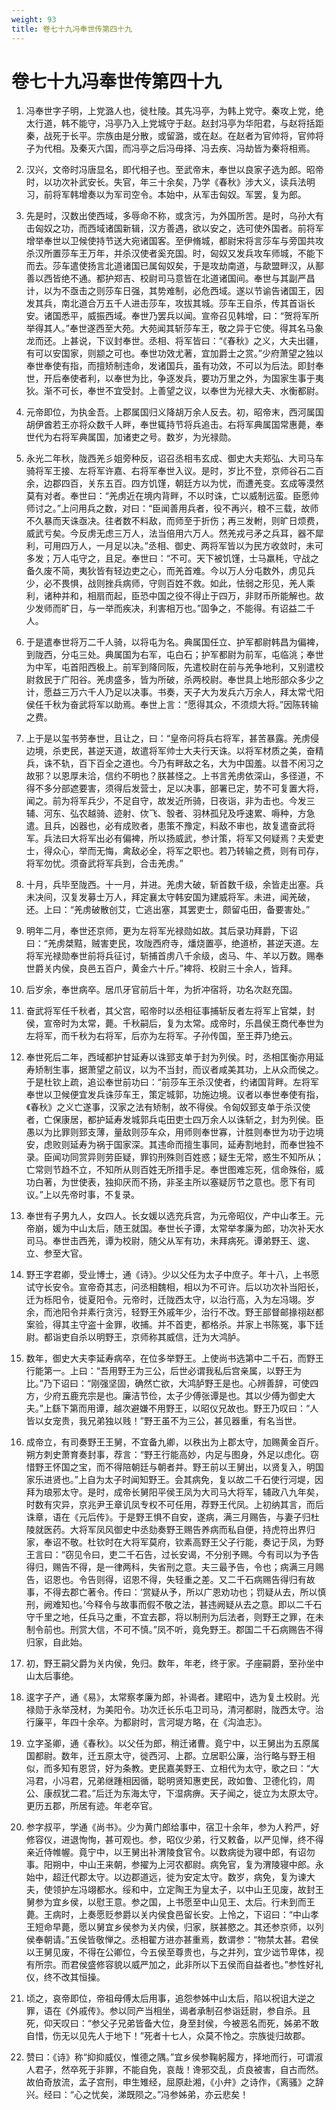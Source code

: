 ```yaml
---
weight: 93
title: 卷七十九冯奉世传第四十九
---
```


# 卷七十九冯奉世传第四十九

1. <span id="卷七十九冯奉世传第四十九-1"></span>
冯奉世字子明，上党潞人也，徙杜陵。其先冯亭，为韩上党守。秦攻上党，绝太行道，韩不能守，冯亭乃入上党城守于赵。赵封冯亭为华阳君，与赵将括距秦，战死于长平。宗族由是分散，或留潞，或在赵。在赵者为官帅将，官帅将子为代相。及秦灭六国，而冯亭之后冯毋择、冯去疾、冯劫皆为秦将相焉。

2. <span id="卷七十九冯奉世传第四十九-2"></span>
汉兴，文帝时冯唐显名，即代相子也。至武帝末，奉世以良家子选为郎。昭帝时，以功次补武安长。失官，年三十余矣，乃学《春秋》涉大义，读兵法明习，前将军韩增奏以为军司空令。本始中，从军击匈奴。军罢，复为郎。

3. <span id="卷七十九冯奉世传第四十九-3"></span>
先是时，汉数出使西域，多辱命不称，或贪污，为外国所苦。是时，乌孙大有击匈奴之功，而西域诸国新辑，汉方善遇，欲以安之，选可使外国者。前将军增举奉世以卫候使持节送大宛诸国客。至伊脩城，都尉宋将言莎车与旁国共攻杀汉所置莎车王万年，并杀汉使者奚充国。时，匈奴又发兵攻车师城，不能下而去。莎车遣使扬言北道诸国已属匈奴矣，于是攻劫南道，与歃盟畔汉，从鄯善以西皆绝不通。都护郑吉、校尉司马意皆在北道诸国间。奉世与其副严昌计，以为不亟击之则莎车日强，其势难制，必危西域。遂以节谕告诸国王，因发其兵，南北道合万五千人进击莎车，攻拔其城。莎车王自杀，传其首诣长安。诸国悉平，威振西域。奉世乃罢兵以闻。宣帝召见韩增，曰：“贺将军所举得其人。”奉世遂西至大苑。大苑闻其斩莎车王，敬之异于它使。得其名马象龙而还。上甚说，下议封奉世。丞相、将军皆曰：“《春秋》之义，大夫出疆，有可以安国家，则颛之可也。奉世功效尤著，宜加爵士之赏。”少府萧望之独以奉世奉使有指，而擅矫制违命，发诸国兵，虽有功效，不可以为后法。即封奉世，开后奉使者利，以奉世为比，争逐发兵，要功万里之外，为国家生事于夷狄。渐不可长，奉世不宜受封。上善望之议，以奉世为光禄大夫、水衡都尉。

4. <span id="卷七十九冯奉世传第四十九-4"></span>
元帝即位，为执金吾。上郡属国归义降胡万余人反去。初，昭帝末，西河属国胡伊酋若王亦将众数千人畔，奉世辄持节将兵追击。右将军典属国常惠薨，奉世代为右将军典属国，加诸吏之号。数岁，为光禄勋。

5. <span id="卷七十九冯奉世传第四十九-5"></span>
永光二年秋，陇西羌彡姐旁种反，诏召丞相韦玄成、御史大夫郑弘、大司马车骑将军王接、左将军许嘉、右将军奉世入议。是时，岁比不登，京师谷石二百余，边郡四百，关东五百。四方饥馑，朝廷方以为忧，而遭羌变。玄成等漠然莫有对者。奉世曰：“羌虏近在境内背畔，不以时诛，亡以威制远蛮。臣愿帅师讨之。”上问用兵之数，对曰：“臣闻善用兵者，役不再兴，粮不三载，故师不久暴而天诛亟决。往者数不料敌，而师至于折伤；再三发軵，则旷日烦费，威武亏矣。今反虏无虑三万人，法当倍用六万人。然羌戎弓矛之兵耳，器不犀利，可用四万人，一月足以决。”丞相、御史、两将军皆以为民方收敛时，未可多发；万人屯守之，且足。奉世曰：“不可。天下被饥馑，士马羸秏，守战之备久废不简，夷狄皆有轻边吏之心，而羌首难。今以万人分屯数外，虏见兵少，必不畏惧，战则挫兵病师，守则百姓不救。如此，怯弱之形见，羌人乘利，诸种并和，相扇而起，臣恐中国之役不得止于四万，非财币所能解也。故少发师而旷日，与一举而疾决，利害相万也。”固争之，不能得。有诏益二千人。

6. <span id="卷七十九冯奉世传第四十九-6"></span>
于是遣奉世将万二千人骑，以将屯为名。典属国任立、护军都尉韩昌为偏裨，到陇西，分屯三处。典属国为右军，屯白石；护军都尉为前军，屯临洮；奉世为中军，屯首阳西极上。前军到降同阪，先遣校尉在前与羌争地利，又别遣校尉救民于广阳谷。羌虏盛多，皆为所破，杀两校尉。奉世具上地形部众多少之计，愿益三万六千人乃足以决事。书奏，天子大为发兵六万余人，拜太常弋阳侯任千秋为奋武将军以助焉。奉世上言：“愿得其众，不须烦大将。”因陈转输之费。

7. <span id="卷七十九冯奉世传第四十九-7"></span>
上于是以玺书劳奉世，且让之，曰：“皇帝问将兵右将军，甚苦暴露。羌虏侵边境，杀吏民，甚逆天道，故遣将军帅士大夫行天诛。以将军材质之美，奋精兵，诛不轨，百下百全之道也。今乃有畔敌之名，大为中国羞。以昔不闲习之故邪？以恩厚未洽，信约不明也？朕甚怪之。上书言羌虏依深山，多径道，不得不多分部遮要害，须得后发营士，足以决事，部署已定，势不可复置大将，闻之。前为将军兵少，不足自守，故发近所骑，日夜诣，非为击也。今发三辅、河东、弘农越骑、迹射、佽飞、彀者、羽林孤兒及呼速累、嗕种，方急遣。且兵，凶器也，必有成败者，患策不豫定，料敌不审也，故复遣奋武将军。兵法曰大将军出必有偏裨，所以扬威武，参计策，将军又何疑焉？夫爱吏士，得众心，举而无悔，禽敌必全，将军之职也。若乃转输之费，则有司存，将军勿忧。须奋武将军兵到，合击羌虏。”

8. <span id="卷七十九冯奉世传第四十九-8"></span>
十月，兵毕至陇西。十一月，并进。羌虏大破，斩首数千级，余皆走出塞。兵未决间，汉复发募士万人，拜定襄太守韩安国为建威将军。未进，闻羌破，还。上曰：“羌虏破散创艾，亡逃出塞，其罢吏士，颇留屯田，备要害处。”

9. <span id="卷七十九冯奉世传第四十九-9"></span>
明年二月，奉世还京师，更为左将军光禄勋如故。其后录功拜爵，下诏曰：“羌虏桀黠，贼害吏民，攻陇西府寺，燔烧置亭，绝道桥，甚逆天道。左将军光禄勋奉世前将兵征讨，斩捕首虏八千余级，卤马、牛、羊以万数。赐奉世爵关内侯，良邑五百户，黄金六十斤。”裨将、校尉三十余人，皆拜。

10. <span id="卷七十九冯奉世传第四十九-10"></span>
后岁余，奉世病卒。居爪牙官前后十年，为折冲宿将，功名次赵充国。

11. <span id="卷七十九冯奉世传第四十九-11"></span>
奋武将军任千秋者，其父宫，昭帝时以丞相征事捕斩反者左将军上官桀，封侯，宣帝时为太常，薨。千秋嗣后，复为太常。成帝时，乐昌侯王商代奉世为左将军，而千秋为右将军，后亦为左将军。子孙传国，至王莽乃绝云。

12. <span id="卷七十九冯奉世传第四十九-12"></span>
奉世死后二年，西域都护甘延寿以诛郅支单于封为列侯。时，丞相匡衡亦用延寿矫制生事，据萧望之前议，以为不当封，而议者咸美其功，上从众而侯之。于是杜钦上疏，追讼奉世前功曰：“前莎车王杀汉使者，约诸国背畔。左将军奉世以卫候便宜发兵诛莎车王，策定城郭，功施边境。议者以奉世奉使有指，《春秋》之义亡遂事，汉家之法有矫制，故不得侯。令匈奴郅支单于杀汉使者，亡保康居，都护延寿发城郭兵屯田吏士四万余人以诛斩之，封为列侯。臣愚以为比罪则郅支薄，量敌则莎车众，用师则奉世寡，计胜则奉世为功于边境安，虑败则延寿为祸于国家深。其违命而擅生事同，延寿割地封，而奉世独不录。臣闻功同赏异则劳臣疑，罪钧刑殊则百姓惑；疑生无常，惑生不知所从；亡常则节趋不立，不知所从则百姓无所措手足。奉世图难忘死，信命殊俗，威功白著，为世使表，独抑厌而不扬，非圣主所以塞疑厉节之意也。愿下有司议。”上以先帝时事，不复录。

13. <span id="卷七十九冯奉世传第四十九-13"></span>
奉世有子男九人，女四人。长女媛以选充兵宫，为元帝昭仪，产中山孝王。元帝崩，媛为中山太后，随王就国。奉世长子谭，太常举孝廉为郎，功次补天水司马。奉世击西羌，谭为校尉，随父从军有功，未拜病死。谭弟野王、逡、立、参至大官。

14. <span id="卷七十九冯奉世传第四十九-14"></span>
野王字君卿，受业博士，通《诗》。少以父任为太子中庶子。年十八，上书愿试守长安令。宣帝奇其志，问丞相魏相，相以为不可许。后以功次补当阳长，迁为栎阳令，徙夏阳令。元帝时，迁陇西太守，以治行高，入为左冯翊。岁余，而池阳令并素行贪污，轻野王外戚年少，治行不改。野王部督邮掾祤赵都案验，得其主守盗十金罪，收捕。并不首吏，都格杀。并家上书陈冤，事下廷尉。都诣吏自杀以明野王，京师称其威信，迁为大鸿胪。

15. <span id="卷七十九冯奉世传第四十九-15"></span>
数年，御史大夫李延寿病卒，在位多举野王。上使尚书选第中二千石，而野王行能第一。上曰：“吾用野王为三公，后世必谓我私后宫亲属，以野王为比。”乃下诏曰：“刚强坚固，确然亡欲，大鸿胪野王是也。心辨善辞，可使四方，少府五鹿充宗是也。廉洁节俭，太子少傅张谭是也。其以少傅为御史大夫。”上繇下第而用谭，越次避嫌不用野王，以昭仪兄故也。野王乃叹曰：“人皆以女宠贵，我兄弟独以贱！”野王虽不为三公，甚见器重，有名当世。

16. <span id="卷七十九冯奉世传第四十九-16"></span>
成帝立，有司奏野王王舅，不宜备九卿，以秩出为上郡太守，加赐黄金百斤。朔方刺史萧育奏封事，荐言：“野王行能高妙，内足与图身，外足以虑化。窃惜野王怀国之宝，而不得陪朝廷与朝者并。野王前以王舅出，以贤复入，明国家乐进贤也。”上自为太子时闻知野王。会其病免，复以故二千石使行河堤，因拜为琅邪太守。是时，成帝长舅阳平侯王凤为大司马大将军，辅政八九年矣，时数有灾异，京兆尹王章讥凤专权不可任用，荐野王代凤。上初纳其言，而后诛章，语在《元后传》。于是野王惧不自安，遂病，满三月赐告，与妻子归杜陵就医药。大将军凤风御史中丞劾奏野王赐告养病而私自便，持虎符出界归家，奉诏不敬。杜钦时在大将军莫府，钦素高野王父子行能，奏记于凤，为野王言曰：“窃见令曰，吏二千石告，过长安谒，不分别予赐。今有司以为予告得归，赐告不得，是一律两科，失省刑之意。夫三最予告，令也；病满三月赐告，诏恩也。令告则得，诏恩不得，失轻重之差。又二千石病赐告得归有故事，不得去郡亡著令。传曰：‘赏疑从予，所以广恩劝功也；罚疑从去，所以慎刑，阙难知也。’今释令与故事而假不敬之法，甚违阙疑从去之意。即以二千石守千里之地，任兵马之重，不宜去郡，将以制刑为后法者，则野王之罪，在未制令前也。刑赏大信，不可不慎。”凤不听，竟免野王。郡国二千石病赐告不得归家，自此始。

17. <span id="卷七十九冯奉世传第四十九-17"></span>
初，野王嗣父爵为关内侯，免归。数年，年老，终于家。子座嗣爵，至孙坐中山太后事绝。

18. <span id="卷七十九冯奉世传第四十九-18"></span>
逡字子产，通《易》，太常察孝廉为郎，补谒者。建昭中，选为复土校尉。光禄勋于永举茂材，为美阳令。功次迁长乐屯卫司马，清河都尉，陇西太守。治行廉平，年四十余卒。为都尉时，言河堤方略，在《沟洫志》。

19. <span id="卷七十九冯奉世传第四十九-19"></span>
立字圣卿，通《春秋》。以父任为郎，稍迁诸曹。竟宁中，以王舅出为五原属国都尉。数年，迁五原太守，徙西河、上郡。立居职公廉，治行略与野王相似，而多知有恩贷，好为条教。吏民嘉美野王、立相代为太守，歌之曰：“大冯君，小冯君，兄弟继踵相因循，聪明贤知惠吏民，政如鲁、卫德化钧，周公、康叔犹二君。”后迁为东海太守，下湿病痹。天子闻之，徙立为太原太守。更历五郡，所居有迹。年老卒官。

20. <span id="卷七十九冯奉世传第四十九-20"></span>
参字叔平，学通《尚书》。少为黄门郎给事中，宿卫十余年，参为人矜严，好修容仪，进退恂恂，甚可观也。参，昭仪少弟，行又敕备，以严见惮，终不得亲近侍帷幄。竟宁中，以王舅出补渭陵食官令。以数病徙为寝中郎，有诏勿事。阳朔中，中山王来朝，参擢为上河农都尉。病免官，复为渭陵寝中郎。永始中，超迁代郡太守。以边郡道远，徙为安定太守。数岁，病免，复为谏大夫，使领护左冯翊都水。绥和中，立定陶王为皇太子，以中山王见废，故封王舅参为宜乡侯，以慰王意。参之国，上书愿至中山见王、太后。行未到而王薨。王病时，上奏愿贬参爵以关内侯食邑留长安。上怜之，下诏曰：“中山孝王短命早薨，愿以舅宜乡侯参为关内侯，归家，朕甚愍之。其还参京师，以列侯奉朝请。”五侯皆敬惮之。丞相翟方进亦甚重焉，数谓参：“物禁太甚。君侯以王舅见废，不得在公卿位，今五侯至尊贵也，与之并列，宜少诎节卑体，视有所宗。而君侯盛修容貌以威严加之，此非所以下五侯而自益者也。”参性好礼仪，终不改其恒操。

21. <span id="卷七十九冯奉世传第四十九-21"></span>
顷之，哀帝即位，帝祖母傅太后用事，追怨参姊中山太后，陷以祝诅大逆之罪，语在《外戚传》。参以同产当相坐，谒者承制召参诣廷尉，参自杀。且死，仰天叹曰：“参父子兄弟皆备大位，身至封侯，今被恶名而死，姊弟不敢自惜，伤无以见先人于地下！”死者十七人，众莫不怜之。宗族徙归故郡。

22. <span id="卷七十九冯奉世传第四十九-22"></span>
赞曰：《诗》称“抑抑威仪，惟德之隅。”宜乡侯参鞠躬履方，择地而行，可谓淑人君子，然卒死于非罪，不能自免，哀哉！谗邪交乱，贞良被害，自古而然。故伯奇放流，孟子宫刑，申生雉经，屈原赴湘，《小弁》之诗作，《离骚》之辞兴。经曰：“心之忧矣，涕既陨之。”冯参姊弟，亦云悲矣！
